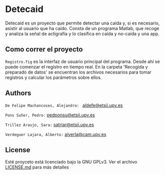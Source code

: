 # Detecaid

Detecaid es un proyecto que permite detectar una caída y, si es necesario, asistir al usuario que ha caído. Consta de un programa Matlab, que recoge y analiza la señal de actigrafía y lo clasifica en caída y no-caída y una app.

## Como correr el proyecto

`Registro.fig` es la interfaz de usuario principal del programa. Desde ahí se puede comenzar el registro en tiempo real. En la carpeta 'Recogida y preparado de datos' se encuentran los archivos necesarios para tomar registros y calcular los parámetros sobre ellos.
 

## Authors

`De Felipe Machancoses, Alejandro: ` aldefe@etsii.upv.es

`Pons Suñer, Pedro:` pedponsu@etsii.upv.es

`Trillez Araujo, Sara:` satriar@etsii.upv.es

`Verdeguer Lajara, Alberto:` alverla@cam.upv.es


## License

Esté proyceto está licenciado bajo la GNU GPLv3. Ver el archivo [LICENSE.md](LICENSE.md) para más detalles
